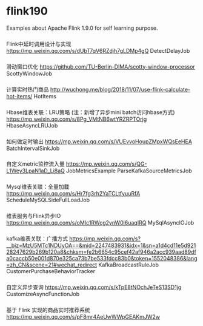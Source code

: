 # flink190
Examples about Apache Flink 1.9.0 for self learning purpose.


###
Flink中延时调用设计与实现
https://mp.weixin.qq.com/s/dUbT7qV6RZdjh7gLDMp4gQ
DetectDelayJob

###
滑动窗口优化
https://github.com/TU-Berlin-DIMA/scotty-window-processor
ScottyWindowJob

###
计算实时热门商品
http://wuchong.me/blog/2018/11/07/use-flink-calculate-hot-items/
HotItems

###
Hbase维表关联：LRU策略 (注：新增了异步mini batch访问hbase方式)
https://mp.weixin.qq.com/s/8Pg_VMtNB6wtYRZRPTOrjg
HbaseAsyncLRUJob

###
如何做定时输出
https://mp.weixin.qq.com/s/VUEvvoHoupZMpxWQsEeHEA
BatchIntervalSinkJob

###
自定义metric监控流入量
https://mp.weixin.qq.com/s/QG-L1Wey3LpaN1aD_Li8aQ
JobMetricsExample
ParseKafkaSourceMetricsJob

###
Mysql维表关联：全量加载
https://mp.weixin.qq.com/s/Hr7fg3rh2YaTCLtfyuuRfA
ScheduleMySQLSideFullLoadJob

###
维表服务与Flink异步IO
https://mp.weixin.qq.com/s/oMIc1RWcg2ynW0l6uaqIRQ
MySqlAsyncIOJob

###
kafka维表关联：广播方式
https://mp.weixin.qq.com/s?__biz=MzU5MTc1NDUyOA==&mid=2247483931&idx=1&sn=a1d4cd11e5d92128247629b269b120a8&chksm=fe2b6654c95cef42af946a2acc939aad89dfa0caccb50e001d870e325ca73b7be533fdcc83b0&token=1552048386&lang=zh_CN&scene=21#wechat_redirect
KafkaBroadcastRuleJob
CustomerPurchaseBehaviorTracker

###
自定义异步查询
https://mp.weixin.qq.com/s/kTpE8tNOchJeTeS13SD1jg
CustomizeAsyncFunctionJob

###
基于 Flink 实现的商品实时推荐系统
https://mp.weixin.qq.com/s/pF8mr4AeUwWWpGEAKmJW2w
